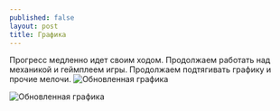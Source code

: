 ```yaml
---
published: false
layout: post
title: Графика
---
```


Прогресс медленно идет своим ходом. Продолжаем работать над механикой и геймплеем игры. Продолжаем подтягивать графику и прочие мелочи.
![Обновленная графика]({{site.baseurl}}/images/news/2016-5-8/ZbayWWtVkXg.jpg)

![Обновленная графика]({{site.baseurl}}/images/news/2016-5-8/5XLA3n58wOU.jpg)


